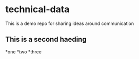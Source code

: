 # technical-data
This is a demo repo for sharing ideas around communication


## This is a second haeding

*one
*two
*three

